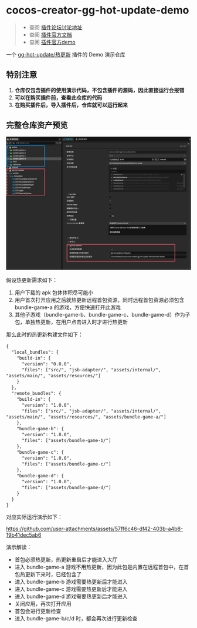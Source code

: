 # cocos-creator-gg-hot-update-demo

> * 查阅 [插件论坛讨论地址](https://forum.cocos.org/t/topic/161655)
> * 查阅 [插件官方文档](https://www.yuque.com/dhunterstudio/mydoid/qshphh)
> * 查阅 [插件官方demo](https://store.cocos.com/app/detail/6756)

一个 [gg-hot-update/热更新](https://store.cocos.com/app/detail/6756) 插件的 Demo 演示仓库

## 特别注意

1. **仓库仅包含插件的使用演示代码，不包含插件的源码，因此直接运行会报错**
2. **可以在购买插件前，查看此仓库的代码**
3. **在购买插件后，导入插件后，仓库就可以运行起来**

## 完整仓库资产预览

![](static/assets-preview.png)

假设热更新需求如下：

1. 用户下载的 apk 包体体积尽可能小
2. 用户首次打开应用之后就热更新远程首包资源，同时远程首包资源必须包含 bundle-game-a 的游戏，方便快速打开此游戏
3. 其他子游戏（bundle-game-b、bundle-game-c、bundle-game-d）作为子包，单独热更新，在用户点击进入时才进行热更新

那么此时的热更新构建文件如下：

```
{
  "local_bundles": {
    "build-in": {
      "version": "0.0.0",
      "files": ["src/", "jsb-adapter/", "assets/internal/", "assets/main/", "assets/resources/"]
    }
  },
  "remote_bundles": {
    "build-in": {
      "version": "1.0.0",
      "files": ["src/", "jsb-adapter/", "assets/internal/", "assets/main/", "assets/resources/", "assets/bundle-game-a/"]
    },
    "bundle-game-b": {
      "version": "1.0.0",
      "files": ["assets/bundle-game-b/"]
    },
    "bundle-game-c": {
      "version": "1.0.0",
      "files": ["assets/bundle-game-c/"]
    },
    "bundle-game-d": {
      "version": "1.0.0",
      "files": ["assets/bundle-game-d/"]
    }
  }
}
```

对应实际运行演示如下：

https://github.com/user-attachments/assets/57ff6c46-df42-403b-a4b8-19b41dec5ab6

演示解读：

- 首包必须热更新，热更新重启后才能进入大厅
- 进入 bundle-game-a 游戏不用热更新，因为此包是内置在远程首包中，在首包热更新下来时，已经包含了
- 进入 bundle-game-b 游戏需要热更新后才能进入
- 进入 bundle-game-c 游戏需要热更新后才能进入
- 进入 bundle-game-d 游戏需要热更新后才能进入
- 关闭应用，再次打开应用
- 首包会进行更新检查
- 进入 bundle-game-b/c/d 时，都会再次进行更新检查
